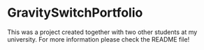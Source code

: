 # GravitySwitchPortfolio
This was a project created together with two other students at my university. For more information please check the README file!
